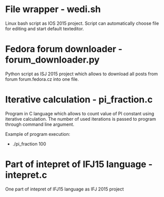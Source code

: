 # File wrapper - wedi.sh
Linux bash script as IOS 2015 project. Script can automatically choose file for editing and start default texteditor.

# Fedora forum downloader - forum_downloader.py
Python script as ISJ 2015 project which allows to download all posts from forum forum.fedora.cz into one file.


# Iterative calculation - pi_fraction.c
Program in C language which allows to count value of PI constant using iterative calculation. The number of used iterations is passed to program through command line argument.

Example of program execution:
  - ./pi_fraction 100

# Part of intepret of IFJ15 language - intepret.c
One part of intepret of IFJ15 language as IFJ 2015 project
